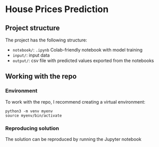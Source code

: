 # House Prices Prediction 

## Project structure

The project has the following structure:
- `notebook/`: `.ipynb` Colab-friendly notebook with model training
- `input/`: input data
- `output/`: csv file with predicted values exported from the notebooks


## Working with the repo

### Environment

To work with the repo, I recommend creating a virtual environment:
```
python3 -m venv myenv
source myenv/bin/activate
```

### Reproducing solution

The solution can be reproduced by running the Jupyter notebook
